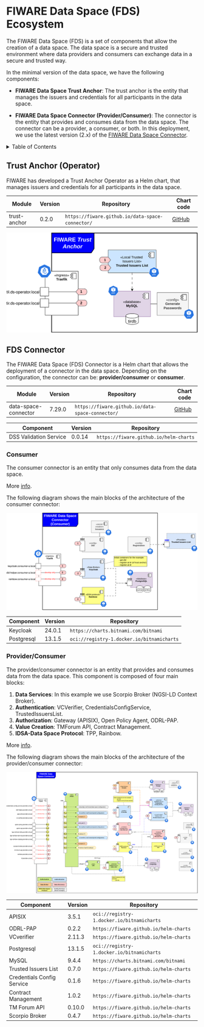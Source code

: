 # FIWARE Data Space (FDS) Ecosystem

The FIWARE Data Space (FDS) is a set of components that allow the creation of a data space. The data space is a secure and trusted environment where data providers and consumers can exchange data in a secure and trusted way.

In the minimal version of the data space, we have the following components:

- **FIWARE Data Space Trust Anchor**: The trust anchor is the entity that manages the issuers and credentials for all participants in the data space.

- **FIWARE Data Space Connector (Provider/Consumer)**: The connector is the entity that provides and consumes data from the data space. The connector can be a provider, a consumer, or both. In this deployment, we use the latest version (2.x) of the [FIWARE Data Space Connector](https://github.com/FIWARE/data-space-connector).

<!-- TABLE OF CONTENTS -->
<details>
  <summary>Table of Contents</summary>
  <ol>
    <li>
        <a href="#trust-anchor-operator">Trust Anchor (Operator)</a>
    </li>
    <li>
        <a href="#fds-connector">FDS Connector</a>
        <ul>
            <li><a href="#consumer">Consumer</a></li>
            <li><a href="#providerconsumer">Provider/Consumer</a></li>
        </ul>
    </li>
  </ol>
</details>

## Trust Anchor (Operator)

FIWARE has developed a Trust Anchor Operator as a Helm chart, that manages issuers and credentials for all participants in the data space. 

| Module       | Version | Repository | Chart code |
| ------------ | ------- | ---------- | ----------- |
| trust-anchor | 0.2.0   | `https://fiware.github.io/data-space-connector/` | [GitHub](https://github.com/FIWARE/data-space-connector/tree/main/charts/trust-anchor) |

![arch_trust_anchor](./images/trust_anchor_arch.svg)

## FDS Connector

The FIWARE Data Space (FDS) Connector is a Helm chart that allows the deployment of a connector in the data space. Depending on the configuration, the connector can be: **provider/consumer** or **consumer**.

| Module               | Version | Repository | Chart code |
| -------------------- | ------- | ---------- | ---------- |
| data-space-connector | 7.29.0  | `https://fiware.github.io/data-space-connector/` | [GitHub](https://github.com/FIWARE/data-space-connector/tree/main/charts/data-space-connector) |

|  Component | Version | Repository |
| ---------- | ------- | ---------- |
| DSS Validation Service | 0.0.14 | `https://fiware.github.io/helm-charts` |

### Consumer

The consumer connector is an entity that only consumes data from the data space.

More [info](https://github.com/FIWARE/data-space-connector/blob/main/doc/deployment-integration/local-deployment/LOCAL.MD#the-data-consumer).

The following diagram shows the main blocks of the architecture of the consumer connector:

![arch_consumer](./images/consumer_arch.svg)

|  Component | Version | Repository |
| ---------- | ------- | ---------- |
| Keycloak | 24.0.1 | `https://charts.bitnami.com/bitnami` |
| Postgresql | 13.1.5 | `oci://registry-1.docker.io/bitnamicharts` |

### Provider/Consumer

The provider/consumer connector is an entity that provides and consumes data from the data space. This component is composed of four main blocks:

1. **Data Services**: In this example we use Scorpio Broker (NGSI-LD Context Broker).
2. **Authentication**: VCVerifier, CredentialsConfigService, TrustedIssuersList.
3. **Authorization**: Gateway (APISIX), Open Policy Agent, ODRL-PAP.
4. **Value Creation**: TMForum API, Contract Management.
5. **IDSA-Data Space Protocol**: TPP, Rainbow.

More [info](https://github.com/FIWARE/data-space-connector/blob/main/doc/deployment-integration/local-deployment/LOCAL.MD#the-data-provider).

The following diagram shows the main blocks of the architecture of the provider/consumer connector:

![arch_provider](./images/provider_arch.svg)

|  Component | Version | Repository |
| ---------- | ------- | ---------- |
| APISIX | 3.5.1 | `oci://registry-1.docker.io/bitnamicharts` |
| ODRL-PAP | 0.2.2 | `https://fiware.github.io/helm-charts` |
| VCverifier | 2.11.3  | `https://fiware.github.io/helm-charts` |
| Postgresql | 13.1.5 | `oci://registry-1.docker.io/bitnamicharts` |
| MySQL | 9.4.4 | `https://charts.bitnami.com/bitnami` |
| Trusted Issuers List | 0.7.0 | `https://fiware.github.io/helm-charts` |
| Credentials Config Service | 0.1.6 | `https://fiware.github.io/helm-charts` |
| Contract Management | 1.0.2 | `https://fiware.github.io/helm-charts` |
| TM Forum API | 0.10.0 | `https://fiware.github.io/helm-charts` |
| Scorpio Broker | 0.4.7 | `https://fiware.github.io/helm-charts` |
